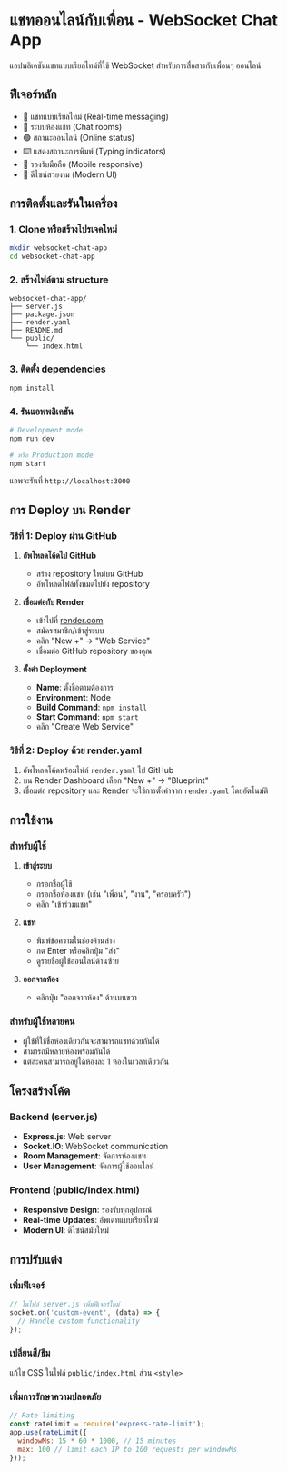 # แชทออนไลน์กับเพื่อน - WebSocket Chat App

แอปพลิเคชันแชทแบบเรียลไทม์ที่ใช้ WebSocket สำหรับการสื่อสารกับเพื่อนๆ ออนไลน์

## ฟีเจอร์หลัก

- 💬 แชทแบบเรียลไทม์ (Real-time messaging)
- 👥 ระบบห้องแชท (Chat rooms)
- 🟢 สถานะออนไลน์ (Online status)
- ⌨️ แสดงสถานะการพิมพ์ (Typing indicators)
- 📱 รองรับมือถือ (Mobile responsive)
- 🎨 ดีไซน์สวยงาม (Modern UI)

## การติดตั้งและรันในเครื่อง

### 1. Clone หรือสร้างโปรเจคใหม่

```bash
mkdir websocket-chat-app
cd websocket-chat-app
```

### 2. สร้างไฟล์ตาม structure

```
websocket-chat-app/
├── server.js
├── package.json
├── render.yaml
├── README.md
└── public/
    └── index.html
```

### 3. ติดตั้ง dependencies

```bash
npm install
```

### 4. รันแอพพลิเคชัน

```bash
# Development mode
npm run dev

# หรือ Production mode
npm start
```

แอพจะรันที่ `http://localhost:3000`

## การ Deploy บน Render

### วิธีที่ 1: Deploy ผ่าน GitHub

1. **อัพโหลดโค้ดไป GitHub**
   - สร้าง repository ใหม่บน GitHub
   - อัพโหลดไฟล์ทั้งหมดไปยัง repository

2. **เชื่อมต่อกับ Render**
   - เข้าไปที่ [render.com](https://render.com)
   - สมัครสมาชิก/เข้าสู่ระบบ
   - คลิก "New +" → "Web Service"
   - เชื่อมต่อ GitHub repository ของคุณ

3. **ตั้งค่า Deployment**
   - **Name**: ตั้งชื่อตามต้องการ
   - **Environment**: Node
   - **Build Command**: `npm install`
   - **Start Command**: `npm start`
   - คลิก "Create Web Service"

### วิธีที่ 2: Deploy ด้วย render.yaml

1. อัพโหลดโค้ดพร้อมไฟล์ `render.yaml` ไป GitHub
2. บน Render Dashboard เลือก "New +" → "Blueprint"
3. เชื่อมต่อ repository และ Render จะใช้การตั้งค่าจาก `render.yaml` โดยอัตโนมัติ

## การใช้งาน

### สำหรับผู้ใช้

1. **เข้าสู่ระบบ**
   - กรอกชื่อผู้ใช้
   - กรอกชื่อห้องแชท (เช่น "เพื่อน", "งาน", "ครอบครัว")
   - คลิก "เข้าร่วมแชท"

2. **แชท**
   - พิมพ์ข้อความในช่องด้านล่าง
   - กด Enter หรือคลิกปุ่ม "ส่ง"
   - ดูรายชื่อผู้ใช้ออนไลน์ด้านซ้าย

3. **ออกจากห้อง**
   - คลิกปุ่ม "ออกจากห้อง" ด้านบนขวา

### สำหรับผู้ใช้หลายคน

- ผู้ใช้ที่ใช้ชื่อห้องเดียวกันจะสามารถแชทด้วยกันได้
- สามารถมีหลายห้องพร้อมกันได้
- แต่ละคนสามารถอยู่ได้ห้องละ 1 ห้องในเวลาเดียวกัน

## โครงสร้างโค้ด

### Backend (server.js)
- **Express.js**: Web server
- **Socket.IO**: WebSocket communication
- **Room Management**: จัดการห้องแชท
- **User Management**: จัดการผู้ใช้ออนไลน์

### Frontend (public/index.html)
- **Responsive Design**: รองรับทุกอุปกรณ์
- **Real-time Updates**: อัพเดทแบบเรียลไทม์
- **Modern UI**: ดีไซน์สมัยใหม่

## การปรับแต่ง

### เพิ่มฟีเจอร์

```javascript
// ในไฟล์ server.js เพิ่มฟีเจอร์ใหม่
socket.on('custom-event', (data) => {
  // Handle custom functionality
});
```

### เปลี่ยนสี/ธีม

แก้ไข CSS ในไฟล์ `public/index.html` ส่วน `<style>`

### เพิ่มการรักษาความปลอดภัย

```javascript
// Rate limiting
const rateLimit = require('express-rate-limit');
app.use(rateLimit({
  windowMs: 15 * 60 * 1000, // 15 minutes
  max: 100 // limit each IP to 100 requests per windowMs
}));
```
